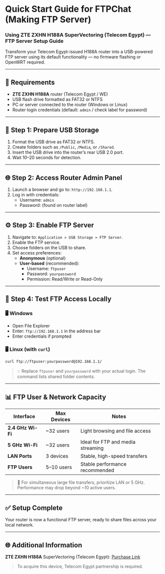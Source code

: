 # Quick Start Guide for FTPChat (**Making FTP Server**)

### Using **ZTE ZXHN H188A** SuperVectoring (Telecom Egypt) — FTP Server Setup Guide

Transform your Telecom Egypt-issued H188A router into a USB-powered FTP server using its default functionality — no firmware flashing or OpenWRT required.

---

## 🧰 Requirements

- **ZTE ZXHN H188A** router (Telecom Egypt / WE)
- USB flash drive formatted as FAT32 or NTFS
- PC or server connected to the router (Windows or Linux)
- Router login credentials (default: `admin` / check label for password)

---

## 🔌 Step 1: Prepare USB Storage

1. Format the USB drive as FAT32 or NTFS.
2. Create folders such as `/Public`, `/Media`, or `/Shared`.
3. Insert the USB drive into the router’s rear USB 2.0 port.
4. Wait 10–20 seconds for detection.

---

## 🌐 Step 2: Access Router Admin Panel

1. Launch a browser and go to: `http://192.168.1.1`.
2. Log in with credentials:
   - Username: `admin`
   - Password: (found on router label)

---

## ⚙️ Step 3: Enable FTP Server

1. Navigate to: `Application > USB Storage > FTP Server`.
2. Enable the FTP service.
3. Choose folders on the USB to share.
4. Set access preferences:
   - **Anonymous** (optional)
   - **User-based** (recommended):
     - Username: `ftpuser`
     - Password: `yourpassword`
     - Permission: Read/Write or Read-Only

---

## 🧪 Step 4: Test FTP Access Locally

### 🖥️ Windows

- Open File Explorer
- Enter: `ftp://192.168.1.1` in the address bar
- Enter credentials if prompted

### 🖥️ Linux (with `curl`)

```bash
curl ftp://ftpuser:yourpassword@192.168.1.1/
```

> 💡 Replace `ftpuser` and `yourpassword` with your actual login. The command lists shared folder contents.

---

## 📊 FTP User & Network Capacity

| Interface         | Max Devices | Notes                             |
| ----------------- | ----------- | --------------------------------- |
| **2.4 GHz Wi-Fi** | ~32 users   | Light browsing and file access    |
| **5 GHz Wi-Fi**   | ~32 users   | Ideal for FTP and media streaming |
| **LAN Ports**     | 3 devices   | Stable, high-speed transfers      |
| **FTP Users**     | 5–10 users  | Stable performance recommended    |

> 🧠 For simultaneous large file transfers, prioritize LAN or 5 GHz. Performance may drop beyond ~10 active users.

---

## ✅ Setup Complete

Your router is now a functional FTP server, ready to share files across your local network.

---

## 🌐 Additional Information

**ZTE ZXHN H188A** SuperVectoring (Telecom Egypt): [Purchase Link](https://bit.ly/supervectoring)

> To acquire this device, Telecom Egypt partnership is required.
